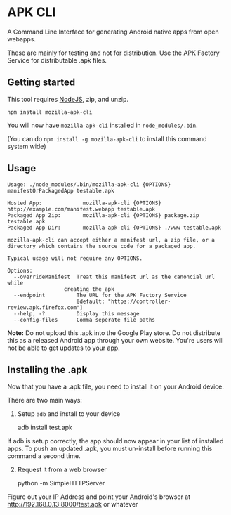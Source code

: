 # APK CLI

A Command Line Interface for generating Android native apps from open webapps.

These are mainly for testing and not for distribution.
Use the APK Factory Service for distributable .apk files.

## Getting started

This tool requires [NodeJS](http://nodejs.org), zip, and unzip.

    npm install mozilla-apk-cli

You will now have `mozilla-apk-cli` installed in `node_modules/.bin`.

(You can do `npm install -g mozilla-apk-cli` to install this command system wide)

## Usage


    Usage: ./node_modules/.bin/mozilla-apk-cli {OPTIONS} manifestOrPackagedApp testable.apk

    Hosted App:             mozilla-apk-cli {OPTIONS} http://example.com/manifest.webapp testable.apk
    Packaged App Zip:       mozilla-apk-cli {OPTIONS} package.zip testable.apk
    Packaged App Dir:       mozilla-apk-cli {OPTIONS} ./www testable.apk

    mozilla-apk-cli can accept either a manifest url, a zip file, or a directory which contains the source code for a packaged app.

    Typical usage will not require any OPTIONS.

    Options:
      --overrideManifest  Treat this manifest url as the canoncial url while
                      creating the apk                                          
      --endpoint          The URL for the APK Factory Service
                          [default: "https://controller-review.apk.firefox.com"]
      --help, -?          Display this message                                      
      --config-files      Comma seperate file paths

**Note:** Do not upload this .apk into the Google Play store. Do not distribute this as a released Android app through your own website. You're users will not be able to get updates to your app.


## Installing the .apk

Now that you have a .apk file, you need to install it on your Android device.

There are two main ways:

1) Setup `adb` and install to your device

    adb install test.apk

If adb is setup correctly, the app should now appear in your list of installed apps. To push an updated .apk, you must un-install before running this command a second time.

2) Request it from a web browser

    python -m SimpleHTTPServer

Figure out your IP Address and point your Android's browser at http://192.168.0.13:8000/test.apk or whatever